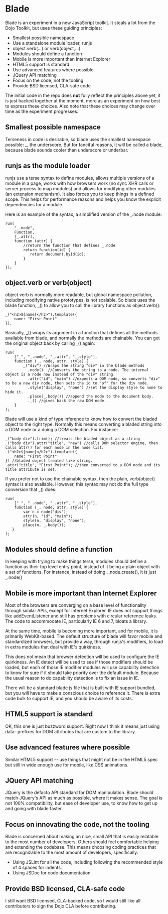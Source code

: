 Blade
=====

Blade is an experiment in a new JavaScript toolkit. It steals a lot from the Dojo Toolkit, but uses these guiding principles:

* Smallest possible namespace
* Use a standalone module loader, runjs
* object.verb(…) or verb(object,…)
* Modules should define a function
* Mobile is more important than Internet Explorer
* HTML5 support is standard
* Use advanced features where possible
* JQuery API matching
* Focus on the code, not the tooling
* Provide BSD licensed, CLA-safe code

The initial code in the repo does **not** fully reflect the principles above yet, it is just hacked together at the moment, more as an experiment on how best to express these choices. Also note that these choices may change over time as the experiment progresses.

Smallest possible namespace
---------------------------
Terseness in code is desirable, so blade uses the smallest namespace possible: _, the underscore. But for fanciful reasons, it will be called a blade, because blade sounds cooler than underscore or underbar.

runjs as the module loader
--------------------------
runjs use a terse syntax to define modules, allows multiple versions of a module in a page, works with how browsers work (no sync XHR calls or server process to map modules) and allows for modifying other modules (an extension mechanism). It also forces you to keep things in a defined scope. This helps for performance reasons and helps you know the explicit dependencies for a module.

Here is an example of the syntax, a simplified version of the _.node module:

    run(
        "_.node",
        Function,
        [_.attr],
        function (attr) {
            //return the function that defines _.node
            return function(id) {
               return document.byId(id);
            }
        }
    });

object.verb or verb(object)
---------------------------
object.verb is normally more readable, but global namespace pollution, including modifying native prototypes, is not scalable. So blade uses the blade function, _() to allow you to call the library functions as object.verb():

    _("<h2>${name}</h2>").template({
        name: "First Point"
    });

Basically, _() wraps its argument in a function that defines all the methods available from blade, and normally the methods are chainable. You can get the original object back by calling _() again:

    run(
        ["_", "_.node", "_.attr", "_.style"],
        function (_, node, attr, style) {
            _("div") //Wraps the string "div" in the blade methods
              .node()  //Converts the string to a node. The internal object is a node now instead of the "div" string.
              .attr("id", "main") //expects a DOM node, so converts "div" to be a new div node, then sets the id to "of" for the div node.
              .style("display", "none") //set the display style to none to hide it.
              .place(_.body()) //append the node to the document body.
              ._() //gives back the raw DOM node.
        }
    );

Blade will use a kind of type inference to know how to convert the bladed object to the right type. Normally this means converting a bladed string into a DOM node or a doing a DOM selection. For instance:

    _("body div").trim(); //treats the bladed object as a string
    _("body div").attr("title", "new") //calls DOM selector engine, then calls attr() for each node in the node list.
    _("<h2>${name}</h2>").template({
        name: "First Point"
    }) //bladed object treated like string.
    .attr("title", "First Point"); //then converted to a DOM node and its title attribute is set.

If you prefer not to use the chainable syntax, then the plain, verb(object) syntax is also available. However, this syntax may not do the full type conversion that _() does:

    run(
        ["_", "_.node", "_.attr", "_.style"],
        function (_, node, attr, style) {
            var n = node("div");
            attr(n, "id", "main");
            style(n, "display", "none");
            place(n, _.body());
       }
    );


Modules should define a function
--------------------------------
In keeping with trying to make things terse, modules should define a function as their top level entry point, instead of it being a plain object with a set of functions. For instance, instead of doing _.node.create(), it is just _.node()

Mobile is more important than Internet Explorer
-----------------------------------------------
Most of the browsers are converging on a base level of functionality through similar APIs, except for Internet Explorer. IE does not support things like addEventListener and still has problems with circular reference leaks. The code to accommodate IE, particularly IE 6 and 7, bloats a library.

At the same time, mobile is becoming more important, and for mobile, it is primarily WebKit-based. The default structure of blade will favor mobile and standardized browsers, but provide a way, through runjs's modifiers, to load in extra modules that deal with IE's quirkiness.

This does not mean that browser detection will be used to configure the IE quirkiness. An IE detect will be used to see if those modifiers should be loaded, but each of those IE modifier modules will use capability detection to know for sure if it should take priority over the default module. Because the usual reason to do capability detection is to fix an issue in IE.

There will be a standard blade js file that is built with IE support bundled, but you will have to make a conscious choice to reference it. There is extra code bulk to support IE, and you should be aware of its costs.

HTML5 support is standard
-------------------------
OK, this one is just buzzword support. Right now I think it means just using data- prefixes for DOM attributes that are custom to the library.

Use advanced features where possible
------------------------------------
Similar HTML5 support -- use things that might not be in the HTML5 spec but still in wide enough use for mobile, like CSS animations.

JQuery API matching
-------------------
JQuery is the defacto API standard for DOM manipulation. Blade should match JQuery's API as much as possible, where it makes sense. The goal is not 100% compatibility, but ease of developer use, to know how to get up and going with blade faster.

Focus on innovating the code, not the tooling
---------------------------------------------
Blade is concerned about making an nice, small API that is easily relatable to the most number of developers. Others should feel comfortable helping and extending the codebase. This means choosing coding practices that are recognizable to the most amount of developers, specifically:
- Using JSLint for all the code, including following the recommended style of 4 spaces for indents.
- Using JSDoc for code documentation.

Provide BSD licensed, CLA-safe code
-----------------------------------
I still want BSD licensed, CLA-backed code, so I would still like all contributors to sign the Dojo CLA before contributing.
